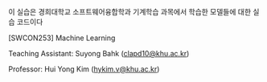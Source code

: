 이 실습은 경희대학교 소프트웨어융합학과 기계학습 과목에서 학습한 모델들에 대한 실습 코드이다

[SWCON253] Machine Learning

Teaching Assistant: Suyong Bahk (clapd10@khu.ac.kr)

Professor: Hui Yong Kim (hykim.v@khu.ac.kr)
